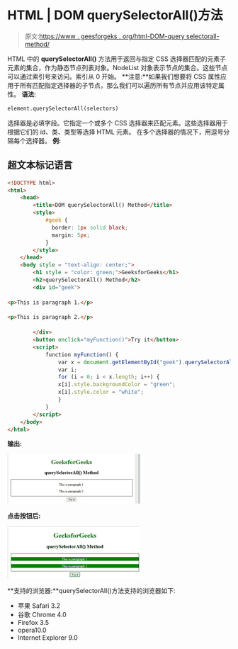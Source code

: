 # HTML | DOM querySelectorAll()方法

> 原文:[https://www . geesforgeks . org/html-DOM-query selectorall-method/](https://www.geeksforgeeks.org/html-dom-queryselectorall-method/)

HTML 中的 **querySelectorAll()** 方法用于返回与指定 CSS 选择器匹配的元素子元素的集合，作为静态节点列表对象。NodeList 对象表示节点的集合。这些节点可以通过索引号来访问。索引从 0 开始。
**注意:**如果我们想要将 CSS 属性应用于所有匹配指定选择器的子节点，那么我们可以遍历所有节点并应用该特定属性。
**语法:**

```html
element.querySelectorAll(selectors)
```

选择器是必填字段。它指定一个或多个 CSS 选择器来匹配元素。这些选择器用于根据它们的 id、类、类型等选择 HTML 元素。
在多个选择器的情况下，用逗号分隔每个选择器。
**例:**

## 超文本标记语言

```html
<!DOCTYPE html>
<html>
    <head>
        <title>DOM querySelectorAll() Method</title>
        <style>
            #geek {
              border: 1px solid black;
              margin: 5px;
            }
        </style>
    </head>
    <body style = "text-align: center;">
        <h1 style = "color: green;">GeeksforGeeks</h1>
        <h2>querySelectorAll() Method</h2>
        <div id="geek">

<p>This is paragraph 1.</p>

<p>This is paragraph 2.</p>

        </div>
        <button onclick="myFunction()">Try it</button>
        <script>
            function myFunction() {
                var x = document.getElementById("geek").querySelectorAll("p");
                var i;
                for (i = 0; i < x.length; i++) {
                x[i].style.backgroundColor = "green";
                x[i].style.color = "white";
                }
            }
        </script>
    </body>
</html>
```

**输出:**

![](img/971e6516048b8fe21acc77002a74e6de.png)

**点击按钮后:**

![](img/4cea8458f624bd550c56e0353fce2e1d.png)

**支持的浏览器:**querySelectorAll()方法支持的浏览器如下:

*   苹果 Safari 3.2
*   谷歌 Chrome 4.0
*   Firefox 3.5
*   opera10.0
*   Internet Explorer 9.0